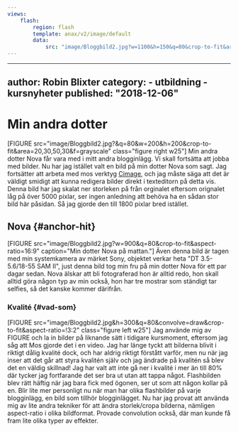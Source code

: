 ```yaml
---
views:
    flash:
        region: flash
        template: anax/v2/image/default
        data:
            src: "image/Bloggbild2.jpg?w=1100&h=150&q=80&crop-to-fit&area=0,0,45,0"
---
```

---
author: Robin Blixter
category:
    - utbildning
    - kursnyheter
published: "2018-12-06"
---
Min andra dotter
==================================
[FIGURE src="image/Bloggbild2.jpg?&q=80&w=200&h=200&crop-to-fit&area=20,30,50,30&f=grayscale" class="figure right w25"]
Min andra dotter Nova får vara med i mitt andra blogginlägg. Vi skall fortsätta att jobba med bilder. Nu har jag istället valt en bild på min dotter Nova som sagt. Jag fortsätter att arbeta med mos verktyg [Cimage](https://cimage.se/), och jag måste säga att det är väldigt smidigt att kunna redigera bilder direkt i texteditorn på detta vis.<!--more--> Denna bild har jag skalat ner storleken på från orginalet eftersom orignalet låg på över 5000 pixlar, ser ingen anledning att behöva ha en sådan stor bild här påsidan. Så jag gjorde den till 1800 pixlar bred istället.



Nova  {#anchor-hit}
-----------------------------------
[FIGURE src="image/Bloggbild2.jpg?w=900&q=80&crop-to-fit&aspect-ratio=16:9" caption="Min dotter Nova på mattan."]
Även denna bild är tagen med min systemkamera av märket Sony, objektet verkar heta "DT 3.5-5.6/18-55 SAM II", just denna bild tog min fru på min dotter Nova för ett par dagar sedan. Nova älskar att bli fotograferad hon är alltid redo, hon skall alltid göra någon typ av min också, hon har tre mostrar som ständigt tar selfies, så det kanske kommer därifrån.


### Kvalité {#vad-som}

[FIGURE src="image/Bloggbild2.jpg&h=300&q=80&convolve=draw&crop-to-fit&aspect-ratio=!3:2" class="figure left w25"]
Jag använde mig av FIGURE och la in bilder på liknande sätt i tidigare kursmoment, eftersom jag såg att Mos gjorde det i en video. Jag har länge tyckt att bilderna blivit i riktigt dålig kvalité dock, och har aldrig riktigt förstått varför, men nu när jag inser att det går att styra kvalitén själv och jag ändrade på kvalitén så blev det en väldig skillnad! Jag har valt att inte gå ner i kvalité i mer än till 80% där tycker jag fortfarande det ser bra ut utan att tappa något. Flashbilden blev rätt häftig när jag bara fick med ögonen, ser ut som att någon kollar på en. Blir lite mer personligt nu när man har olika flashbilder på varje blogginlägg, en bild som tillhör blogginlägget. Nu har jag provat att använda mig av lite andra tekniker för att ändra storlek/cropa bilderna, nämligen aspect-ratio i olika bildformat. Provade convolution också, där man kunde få fram lite olika typer av effekter.